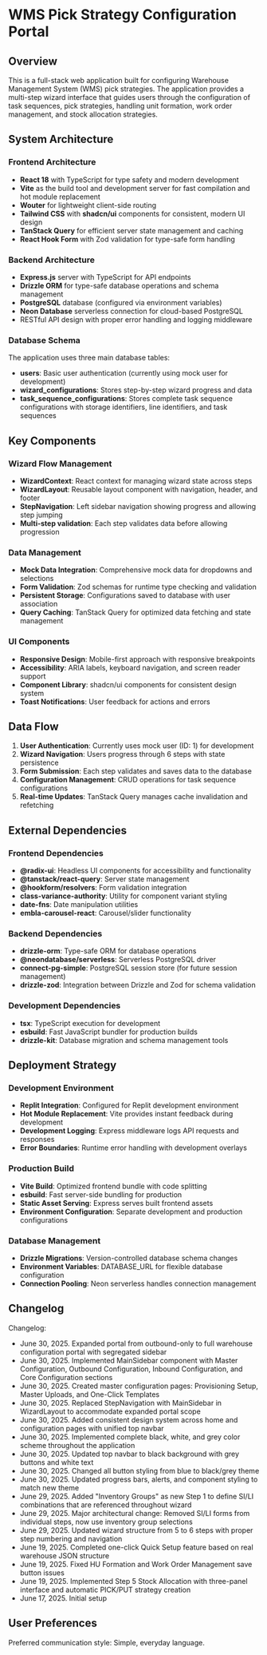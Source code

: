 # WMS Pick Strategy Configuration Portal

## Overview

This is a full-stack web application built for configuring Warehouse Management System (WMS) pick strategies. The application provides a multi-step wizard interface that guides users through the configuration of task sequences, pick strategies, handling unit formation, work order management, and stock allocation strategies.

## System Architecture

### Frontend Architecture
- **React 18** with TypeScript for type safety and modern development
- **Vite** as the build tool and development server for fast compilation and hot module replacement
- **Wouter** for lightweight client-side routing
- **Tailwind CSS** with **shadcn/ui** components for consistent, modern UI design
- **TanStack Query** for efficient server state management and caching
- **React Hook Form** with Zod validation for type-safe form handling

### Backend Architecture
- **Express.js** server with TypeScript for API endpoints
- **Drizzle ORM** for type-safe database operations and schema management
- **PostgreSQL** database (configured via environment variables)
- **Neon Database** serverless connection for cloud-based PostgreSQL
- RESTful API design with proper error handling and logging middleware

### Database Schema
The application uses three main database tables:
- **users**: Basic user authentication (currently using mock user for development)
- **wizard_configurations**: Stores step-by-step wizard progress and data
- **task_sequence_configurations**: Stores complete task sequence configurations with storage identifiers, line identifiers, and task sequences

## Key Components

### Wizard Flow Management
- **WizardContext**: React context for managing wizard state across steps
- **WizardLayout**: Reusable layout component with navigation, header, and footer
- **StepNavigation**: Left sidebar navigation showing progress and allowing step jumping
- **Multi-step validation**: Each step validates data before allowing progression

### Data Management
- **Mock Data Integration**: Comprehensive mock data for dropdowns and selections
- **Form Validation**: Zod schemas for runtime type checking and validation
- **Persistent Storage**: Configurations saved to database with user association
- **Query Caching**: TanStack Query for optimized data fetching and state management

### UI Components
- **Responsive Design**: Mobile-first approach with responsive breakpoints
- **Accessibility**: ARIA labels, keyboard navigation, and screen reader support
- **Component Library**: shadcn/ui components for consistent design system
- **Toast Notifications**: User feedback for actions and errors

## Data Flow

1. **User Authentication**: Currently uses mock user (ID: 1) for development
2. **Wizard Navigation**: Users progress through 6 steps with state persistence
3. **Form Submission**: Each step validates and saves data to the database
4. **Configuration Management**: CRUD operations for task sequence configurations
5. **Real-time Updates**: TanStack Query manages cache invalidation and refetching

## External Dependencies

### Frontend Dependencies
- **@radix-ui**: Headless UI components for accessibility and functionality
- **@tanstack/react-query**: Server state management
- **@hookform/resolvers**: Form validation integration
- **class-variance-authority**: Utility for component variant styling
- **date-fns**: Date manipulation utilities
- **embla-carousel-react**: Carousel/slider functionality

### Backend Dependencies
- **drizzle-orm**: Type-safe ORM for database operations
- **@neondatabase/serverless**: Serverless PostgreSQL driver
- **connect-pg-simple**: PostgreSQL session store (for future session management)
- **drizzle-zod**: Integration between Drizzle and Zod for schema validation

### Development Dependencies
- **tsx**: TypeScript execution for development
- **esbuild**: Fast JavaScript bundler for production builds
- **drizzle-kit**: Database migration and schema management tools

## Deployment Strategy

### Development Environment
- **Replit Integration**: Configured for Replit development environment
- **Hot Module Replacement**: Vite provides instant feedback during development
- **Development Logging**: Express middleware logs API requests and responses
- **Error Boundaries**: Runtime error handling with development overlays

### Production Build
- **Vite Build**: Optimized frontend bundle with code splitting
- **esbuild**: Fast server-side bundling for production
- **Static Asset Serving**: Express serves built frontend assets
- **Environment Configuration**: Separate development and production configurations

### Database Management
- **Drizzle Migrations**: Version-controlled database schema changes
- **Environment Variables**: DATABASE_URL for flexible database configuration
- **Connection Pooling**: Neon serverless handles connection management

## Changelog

Changelog:
- June 30, 2025. Expanded portal from outbound-only to full warehouse configuration portal with segregated sidebar
- June 30, 2025. Implemented MainSidebar component with Master Configuration, Outbound Configuration, Inbound Configuration, and Core Configuration sections
- June 30, 2025. Created master configuration pages: Provisioning Setup, Master Uploads, and One-Click Templates
- June 30, 2025. Replaced StepNavigation with MainSidebar in WizardLayout to accommodate expanded portal scope
- June 30, 2025. Added consistent design system across home and configuration pages with unified top navbar
- June 30, 2025. Implemented complete black, white, and grey color scheme throughout the application
- June 30, 2025. Updated top navbar to black background with grey buttons and white text
- June 30, 2025. Changed all button styling from blue to black/grey theme
- June 30, 2025. Updated progress bars, alerts, and component styling to match new theme
- June 29, 2025. Added "Inventory Groups" as new Step 1 to define SI/LI combinations that are referenced throughout wizard
- June 29, 2025. Major architectural change: Removed SI/LI forms from individual steps, now use inventory group selections
- June 29, 2025. Updated wizard structure from 5 to 6 steps with proper step numbering and navigation
- June 19, 2025. Completed one-click Quick Setup feature based on real warehouse JSON structure
- June 19, 2025. Fixed HU Formation and Work Order Management save button issues
- June 19, 2025. Implemented Step 5 Stock Allocation with three-panel interface and automatic PICK/PUT strategy creation
- June 17, 2025. Initial setup

## User Preferences

Preferred communication style: Simple, everyday language.